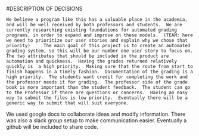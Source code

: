 #DESCRIPTION OF DECISIONS

	We believe a program like this has a valuable place in the academia, and will be well received by both professors and students.  We are currently researching existing foundations for automated grading programs, in order to expand and improve on these models.  (TEAM: here we need to prioritize our user stories and explain why we chose that priority)     The main goal of this project is to create an automated grading system, so this will be our number one user story to focus on.  The two attributes that should be included in the product are automation and quickness.  Having the grades returned relatively quickly is  a high priority.  Making sure that the route from start to finish happens in a timely fashion.  Documentation of the grading is a high priority.  The students want credit for completing the work and the professor needs it for grading.  The professor side of the grade book is more important than the student feedback.  The student can go to the Professor if there are questions or concerns.  Having an easy way to submit the files is low priority.  Eventually there will be a generic way to submit that will suit everyone.
We used google docs to collaborate ideas and modify information.  There was also a slack group setup to make communication easier.  Eventually a github will be included to share code.
